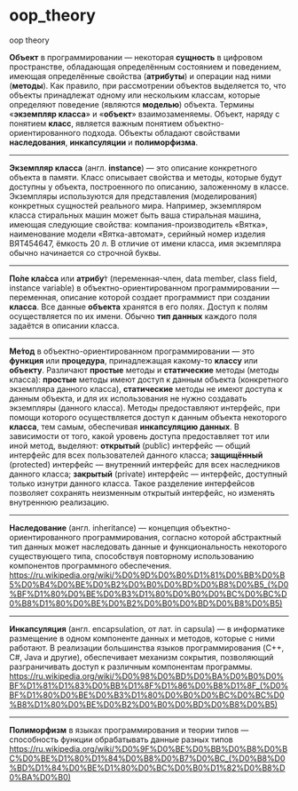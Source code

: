 # oop_theory
oop theory

**Объект** в программировании — некоторая **сущность** в цифровом пространстве, обладающая определённым состоянием и поведением, имеющая определённые свойства (**атрибуты**) и операции над ними (**методы**). Как правило, при рассмотрении объектов выделяется то, что объекты принадлежат одному или нескольким классам, которые определяют поведение (являются **моделью**) объекта. Термины «**экземпляр класса**» и «**объект**» взаимозаменяемы.
Объект, наряду с понятием **класс**, является важным понятием объектно-ориентированного подхода. Объекты обладают свойствами **наследования**, **инкапсуляции** и **полиморфизма**.
_________________________________________________________________________________________________________________________________________________________________________________
**Экземпляр класса** (англ. **instance**) — это описание конкретного объекта в памяти. Класс описывает свойства и методы, которые будут доступны у объекта, построенного по описанию, заложенному в классе. Экземпляры используются для представления (моделирования) конкретных сущностей реального мира. Например, экземпляром класса стиральных машин может быть ваша стиральная машина, имеющая следующие свойства: компания-производитель «Вятка», наименование модели «Вятка-автомат», серийный номер изделия ВЯТ454647, ёмкость 20 л. В отличие от имени класса, имя экземпляра обычно начинается со строчной буквы.
_________________________________________________________________________________________________________________________________________________________________________________
**По́ле кла́сса** или **атрибу**́т (переменная-член, data member, class field, instance variable) в объектно-ориентированном программировании — переменная, описание которой создает программист при создании **класса**. Все данные **объекта** хранятся в его полях. Доступ к полям осуществляется по их имени. Обычно **тип данных** каждого поля задаётся в описании класса.
_________________________________________________________________________________________________________________________________________________________________________________
**Ме́тод** в объектно-ориентированном программировании — это **функция** или **процедура**, принадлежащая какому-то **классу** или **объекту**.
Различают **простые** методы и **статические** методы (методы класса):
  **простые** методы имеют доступ к данным объекта (конкретного экземпляра данного класса),
  **статические** методы не имеют доступа к данным объекта, и для их использования не нужно создавать экземпляры (данного класса).
  Методы предоставляют интерфейс, при помощи которого осуществляется доступ к данным объекта некоторого **класса**, тем самым, обеспечивая **инкапсуляцию данных**.
  В зависимости от того, какой уровень доступа предоставляет тот или иной метод, выделяют:
  **открытый** (public) интерфейс — общий интерфейс для всех пользователей данного класса;
  **защищённый** (protected) интерфейс — внутренний интерфейс для всех наследников данного класса;
  **закрытый** (private) интерфейс — интерфейс, доступный только изнутри данного класса.
Такое разделение интерфейсов позволяет сохранять неизменным открытый интерфейс, но изменять внутреннюю реализацию.
_________________________________________________________________________________________________________________________________________________________________________________
**Наследование** (англ. inheritance) — концепция объектно-ориентированного программирования, согласно которой абстрактный тип данных может наследовать данные и функциональность некоторого существующего типа, способствуя повторному использованию компонентов программного обеспечения. https://ru.wikipedia.org/wiki/%D0%9D%D0%B0%D1%81%D0%BB%D0%B5%D0%B4%D0%BE%D0%B2%D0%B0%D0%BD%D0%B8%D0%B5_(%D0%BF%D1%80%D0%BE%D0%B3%D1%80%D0%B0%D0%BC%D0%BC%D0%B8%D1%80%D0%BE%D0%B2%D0%B0%D0%BD%D0%B8%D0%B5)
_________________________________________________________________________________________________________________________________________________________________________________
**Инкапсуляция** (англ. encapsulation, от лат. in capsula) — в информатике размещение в одном компоненте данных и методов, которые с ними работают. В реализации большинства языков программирования (C++, C#, Java и другие), обеспечивает механизм сокрытия, позволяющий разграничивать доступ к различным компонентам программы. https://ru.wikipedia.org/wiki/%D0%98%D0%BD%D0%BA%D0%B0%D0%BF%D1%81%D1%83%D0%BB%D1%8F%D1%86%D0%B8%D1%8F_(%D0%BF%D1%80%D0%BE%D0%B3%D1%80%D0%B0%D0%BC%D0%BC%D0%B8%D1%80%D0%BE%D0%B2%D0%B0%D0%BD%D0%B8%D0%B5)
_________________________________________________________________________________________________________________________________________________________________________________
**Полиморфизм** в языках программирования и теории типов — способность функции обрабатывать данные разных типов https://ru.wikipedia.org/wiki/%D0%9F%D0%BE%D0%BB%D0%B8%D0%BC%D0%BE%D1%80%D1%84%D0%B8%D0%B7%D0%BC_(%D0%B8%D0%BD%D1%84%D0%BE%D1%80%D0%BC%D0%B0%D1%82%D0%B8%D0%BA%D0%B0)
